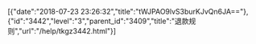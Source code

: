 [{"date":"2018-07-23 23:26:32","title":"tWJPAO9lvS3burKJvQn6JA=="},{"id":"3442","level":"3","parent_id":"3409","title":"退款规则","url":"/help/tkgz3442.html"}]